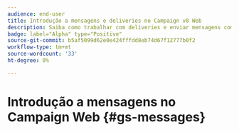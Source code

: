 ```yaml
---
audience: end-user
title: Introdução a mensagens e deliveries no Campaign v8 Web
description: Saiba como trabalhar com deliveries e enviar mensagens com o Campaign Web
badge: label="Alpha" type="Positive"
source-git-commit: b5af5099d62e0e424fffdd8eb74d67f12777b0f2
workflow-type: tm+mt
source-wordcount: '33'
ht-degree: 0%

---
```


# Introdução a mensagens no Campaign Web {#gs-messages}
